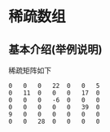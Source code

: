 # 稀疏数组
## 基本介绍(举例说明)
稀疏矩阵如下
```
0   0   0   22  0   0   5
0   11  0   0   0   17  0
0   0   0   -6  0   0   0
0   0   0   0   0   39  0
9   0   0   0   0   0   0
0   0   28  0   0   0   0
```


